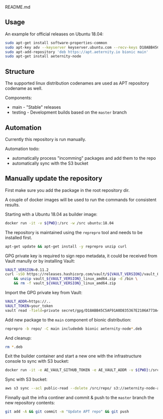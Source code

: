 README.md

## Usage

An example for official releases on Ubuntu 18.04:

```bash
sudo apt-get install software-properties-common
sudo apt-key adv --keyserver keyserver.ubuntu.com --recv-keys D18ABB45C5AF91A0D835367E2106A773A40AFAEB
sudo apt-add-repository 'deb https://apt.aeternity.io bionic main'
sudo apt-get install aeternity-node
```

## Structure

The supported linux distribution codenames are used as APT repository codename as well.

Components:
- main - "Stable" releases
- testing - Development builds based on the `master` branch

## Automation

Currently this repository is run manually.

Automation todo:
- automatically process "incomming" packages and add them to the repo
- automatically sync with the S3 bucket

## Manually update the repository

First make sure you add the package in the root repository dir.

A couple of docker images will be used to run the commands for consistent results.

Starting with a Ubuntu 18.04 as builder image:

```bash
docker run -it -v ${PWD}:/src -w /src ubuntu:18.04
```

The repository is maintained using the `reprepro` tool and needs to be installed first.

```bash
apt-get update && apt-get install -y reprepro unzip curl
```

GPG private key is required to sign repo metadata, it could be received from Vault manully or by installing Vault:

```bash
VAULT_VERSION=0.11.2
curl -sSO https://releases.hashicorp.com/vault/${VAULT_VERSION}/vault_0.11.2_linux_amd64.zip \
    && unzip vault_${VAULT_VERSION}_linux_amd64.zip -d /bin \
    && rm -f vault_${VAULT_VERSION}_linux_amd64.zip
```

Import the GPG private key from Vault:

```bash
VAULT_ADDR=https://..
VAULT_TOKEN=your_token
vault read -field=private secret/gpg/D18ABB45C5AF91A0D835367E2106A773A40AFAEB | gpg --import
```

Add new package to the `main` component of bionic distribution:

```bash
reprepro -b repo/ -C main includedeb bionic aeternity-node*.deb
```

And cleanup:
```bash
rm *.deb
```

Exit the builder container and start a new one with the infrastructure console to sync with S3 bucket:

```bash
docker run -it -e AE_VAULT_GITHUB_TOKEN -e AE_VAULT_ADDR -v ${PWD}:/src aeternity/infrastructure make envshell
```

Sync with S3 bucket:
```bash
aws s3 sync --acl public-read --delete /src/repo/ s3://aeternity-node-apt
```

Finnally quit the infra continer and commit & push to the `master` branch the new repository contents:
```bash
git add -A && git commit -m "Update APT repo" && git push
```
